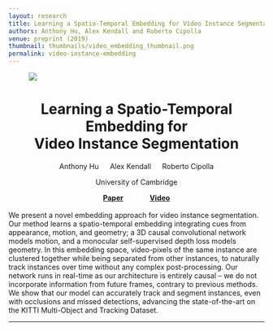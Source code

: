 ```yaml
---
layout: research
title: Learning a Spatio-Temporal Embedding for Video Instance Segmentation
authors: Anthony Hu, Alex Kendall and Roberto Cipolla
venue: preprint (2019)
thumbnail: thumbnails/video_embedding_thumbnail.png
permalink: video-instance-embedding
---
```

<figure>
    <img src='/research/thumbnails/video_embedding_thumbnail.png'/>
</figure>
<center>
<h1 class="page-title">Learning a Spatio-Temporal Embedding for <br>Video Instance Segmentation
</h1>

Anthony Hu &emsp; Alex Kendall &emsp; Roberto Cipolla
<p>University of Cambridge</p>
</center>
<center>
<b><a href="https://arxiv.org/pdf/1912.08969.pdf">Paper</a> &emsp; &emsp; &emsp;<a href="https://youtu.be/dc-3meFF6z0">Video</a></b>
</center>

<br/>
We present a novel embedding approach for video instance segmentation. Our
method learns a spatio-temporal embedding integrating cues from appearance,
motion, and geometry; a 3D causal convolutional network models motion, and a
monocular self-supervised depth loss models geometry. In this embedding space,
video-pixels of the same instance are clustered together while being separated
from other instances, to naturally track instances over time without any complex post-processing. Our network runs in real-time as our architecture is entirely
causal – we do not incorporate information from future frames, contrary to previous methods. We show that our model can accurately track and segment instances,
even with occlusions and missed detections, advancing the state-of-the-art on the
KITTI Multi-Object and Tracking Dataset.



-----
